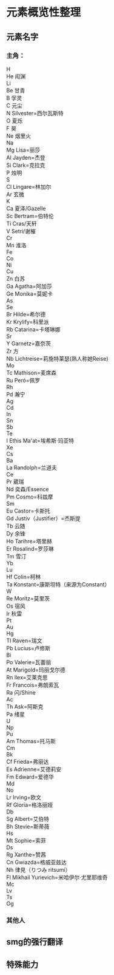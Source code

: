 # 元素概览性整理
## 元素名字
### 主角：
H<br/>
He 闳渊<br/>
Li<br/>
Be 甘青<br/>
B 孚灵<br/>
C 元尘<br/>
N Silvester=西尔瓦斯特<br/>
O 夏烁<br/>
F 昊<br/>
Ne 烟里火<br/>
Na<br/>
Mg Lisa=丽莎<br/>
Al Jayden=杰登<br/>
Si Clark=克拉克<br/>
P 烛明<br/>
S <br/>
Cl Lingare=林加尔<br/>
Ar 玄微<br/>
K <br/>
Ca 夏泽/Gazelle<br/>
Sc Bertram=伯特伦<br/>
Ti Cras/天轩<br/>
V Setri/谢槯<br/>
Cr<br/>
Mn 淮洛<br/>
Fe<br/>
Co <br/>
Ni <br/>
Cu <br/>
Zn 白苏<br/>
Ga Agatha=阿加莎<br/>
Ge Monika=莫妮卡<br/>
As<br/>
Se<br/>
Br Hilde=希尔德<br/>
Kr Krylify=科里派<br/>
Rb Catarina=卡塔琳娜<br/>
Sr <br/>
Y Garnetz=嘉奈茨<br/>
Zr 方<br/>
Nb Lichtreise=莉施特莱瑟(熟人称她Reise)<br/>
Mo<br/>
Tc Mathison=麦席森<br/>
Ru Peró=佩罗<br/>
Rh<br/>
Pd 瀚宁<br/>
Ag <br/>
Cd <br/>
In<br/>
Sn<br/>
Sb<br/>
Te<br/>
I Ethis Ma'at=埃希斯·玛亚特<br/>
Xe<br/>
Cs<br/>
Ba<br/>
La Randolph=兰道夫<br/>
Ce <br/>
Pr 葳瑞<br/>
Nd 奕森/Essence<br/>
Pm Cosmo=科兹摩<br/>
Sm <br/>
Eu Castor=卡斯托<br/>
Gd Justiv（Justifier）=杰斯提<br/>
Tb 云随<br/>
Dy 余锋<br/>
Ho Tarihre=塔里赫<br/>
Er Rosalind=罗莎琳<br/>
Tm 雪汀<br/>
Yb<br/>
Lu<br/>
Hf Colin=柯林<br/>
Ta Konstant=康斯坦特（来源为Constant）<br/>
W<br/>
Re Moritz=莫里茨<br/>
Os 宿风<br/>
Ir 秋雷<br/>
Pt<br/>
Au<br/>
Hg<br/>
Tl Raven=瑞文<br/>
Pb Lucius=卢修斯<br/>
Bi<br/>
Po Valerie=瓦蕾丽<br/>
At Marigold=玛丽戈尔德<br/>
Rn Ilex=艾莱克思<br/>
Fr Francois=弗朗索瓦<br/>
Ra 闪/Shine<br/>
Ac<br/>
Th Ask=阿斯克<br/>
Pa 绪星<br/>
U<br/>
Np<br/>
Pu<br/>
Am Thomas=托马斯<br/>
Cm <br/>
Bk <br/>
Cf Frieda=弗丽达<br/>
Es Adrienne=艾德莉安<br/>
Fm Edward=爱德华<br/>
Md<br/>
No<br/>
Lr Irving=欧文<br/>
Rf Gloria=格洛丽娅<br/>
Db<br/>
Sg Albert=艾伯特<br/>
Bh Stevie=斯蒂薇<br/>
Hs<br/>
Mt Sophie=索菲<br/>
Ds<br/>
Rg Xanthe=赞茜<br/>
Cn Gwiazda=格威亚兹达<br/>
Nh 律見（りつみ ritsumi）<br/>
Fl Mikhail Yurievich=米哈伊尔·尤里耶维奇<br/>
Mc<br/>
Lv<br/>
Ts<br/>
Og<br/>
### 其他人
## smg的强行翻译
## 特殊能力
